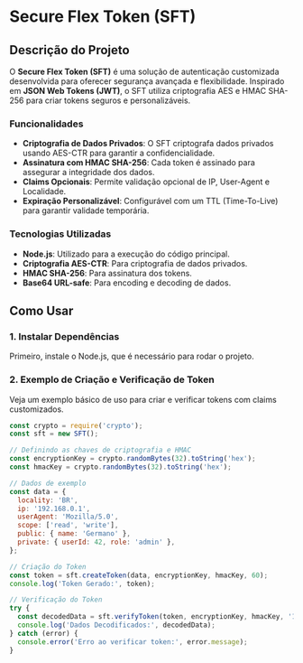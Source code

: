 # Secure Flex Token (SFT)

## Descrição do Projeto
O **Secure Flex Token (SFT)** é uma solução de autenticação customizada desenvolvida para oferecer segurança avançada e flexibilidade. Inspirado em **JSON Web Tokens (JWT)**, o SFT utiliza criptografia AES e HMAC SHA-256 para criar tokens seguros e personalizáveis.

### Funcionalidades
- **Criptografia de Dados Privados**: O SFT criptografa dados privados usando AES-CTR para garantir a confidencialidade.
- **Assinatura com HMAC SHA-256**: Cada token é assinado para assegurar a integridade dos dados.
- **Claims Opcionais**: Permite validação opcional de IP, User-Agent e Localidade.
- **Expiração Personalizável**: Configurável com um TTL (Time-To-Live) para garantir validade temporária.

### Tecnologias Utilizadas
- **Node.js**: Utilizado para a execução do código principal.
- **Criptografia AES-CTR**: Para criptografia de dados privados.
- **HMAC SHA-256**: Para assinatura dos tokens.
- **Base64 URL-safe**: Para encoding e decoding de dados.

## Como Usar

### 1. Instalar Dependências
Primeiro, instale o Node.js, que é necessário para rodar o projeto.

### 2. Exemplo de Criação e Verificação de Token
Veja um exemplo básico de uso para criar e verificar tokens com claims customizados.

```javascript
const crypto = require('crypto');
const sft = new SFT();

// Definindo as chaves de criptografia e HMAC
const encryptionKey = crypto.randomBytes(32).toString('hex');
const hmacKey = crypto.randomBytes(32).toString('hex');

// Dados de exemplo
const data = { 
  locality: 'BR',
  ip: '192.168.0.1', 
  userAgent: 'Mozilla/5.0',
  scope: ['read', 'write'], 
  public: { name: 'Germano' },
  private: { userId: 42, role: 'admin' },
};

// Criação do Token
const token = sft.createToken(data, encryptionKey, hmacKey, 60);
console.log('Token Gerado:', token);

// Verificação do Token
try {
  const decodedData = sft.verifyToken(token, encryptionKey, hmacKey, '192.168.0.1', 'Mozilla/5.0', 'BR');
  console.log('Dados Decodificados:', decodedData);
} catch (error) {
  console.error('Erro ao verificar token:', error.message);
}
